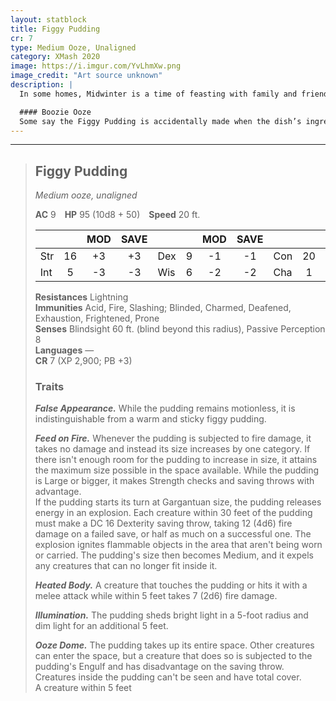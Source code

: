 ```yaml
---
layout: statblock
title: Figgy Pudding
cr: 7
type: Medium Ooze, Unaligned
category: XMash 2020
image: https://i.imgur.com/YvLhmXw.png
image_credit: "Art source unknown"
description: |
  In some homes, Midwinter is a time of feasting with family and friends, enjoying each other's warmth and distracting themselves from the harsh cold and hard times that remain before spring. Only after plates have been cleared and the warm ciders are in hand around the fire do they begin to tell tales of Midwinter celebrations where the guests didn't make it past dessert—where festivities were cut short by the Figgy Pudding.

  #### Boozie Ooze
  Some say the Figgy Pudding is accidentally made when the dish’s ingredients are combined in the wrong order. Others say every Figgy Pudding is a “Deadwinter” gift from Juiblex. No matter the truth, one thing is certain: once the brandy-smothered pudding is set ablaze, the ooze doubles in size and begins its own feast, consuming and flambéing every creature in its path until it's the only merrymaker left.
---
```


___
> ## Figgy Pudding
> *Medium ooze, unaligned*
>
> **AC** 9 **HP** 95 (10d8 + 50) **Speed** 20 ft.
>
> | | | MOD | SAVE | | | MOD | SAVE | | | MOD | SAVE |
> |:--|:-:|:----:|:----:|:--|:-:|:----:|:----:|:--|:-:|:----:|:----:|
> |Str| 16| +3 | +3 |Dex| 9| -1 | -1 |Con| 20| +5 | +5 |
> |Int| 5| -3 | -3 |Wis| 6| -2 | -2 |Cha| 1| -5 | -5 |
>
> **Resistances** Lightning  
> **Immunities** Acid, Fire, Slashing; Blinded, Charmed, Deafened, Exhaustion, Frightened, Prone  
> **Senses** Blindsight 60 ft. (blind beyond this radius), Passive Perception 8  
> **Languages** —  
> **CR** 7 (XP 2,900; PB +3)
>
> ### Traits
>
> ***False Appearance.*** While the pudding remains motionless, it is indistinguishable from a warm and sticky figgy pudding.  
>
> ***Feed on Fire.*** Whenever the pudding is subjected to fire damage, it takes no damage and instead its size increases by one category. If there isn't enough room for the pudding to increase in size, it attains the maximum size possible in the space available. While the pudding is Large or bigger, it makes Strength checks and saving throws with advantage.  
> If the pudding starts its turn at Gargantuan size, the pudding releases energy in an explosion. Each creature within 30 feet of the pudding must make a DC 16 Dexterity saving throw, taking 12 (4d6) fire damage on a failed save, or half as much on a successful one. The explosion ignites flammable objects in the area that aren't being worn or carried. The pudding's size then becomes Medium, and it expels any creatures that can no longer fit inside it.  
>
> ***Heated Body.*** A creature that touches the pudding or hits it with a melee attack while within 5 feet takes 7 (2d6) fire damage.  
>
> ***Illumination.*** The pudding sheds bright light in a 5-foot radius and dim light for an additional 5 feet.  
>
> ***Ooze Dome.*** The pudding takes up its entire space. Other creatures can enter the space, but a creature that does so is subjected to the pudding's Engulf and has disadvantage on the saving throw. Creatures inside the pudding can't be seen and have total cover.  
> A creature within 5 feet
